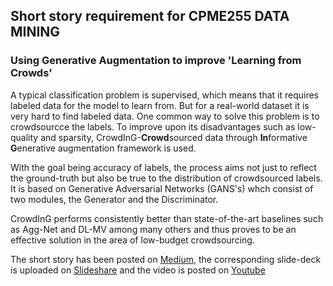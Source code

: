 ## Short story requirement for CPME255 DATA MINING

### Using Generative Augmentation to improve 'Learning from Crowds'

A typical classification problem is supervised, which means that it requires labeled data for the model to learn from. But for a real-world dataset it is very hard to find labeled data. One common way to solve this problem is to crowdsourcce the labels. To improve upon its disadvantages such as low-quality and sparsity, CrowdInG-**Crowd**sourced data through **In**formative **G**enerative augmentation framework is used. 

With the goal being accuracy of labels, the process aims not just to reflect the ground-truth but also be true to the distribution of crowdsourced labels. It is based on Generative Adversarial Networks (GANS's) whch consist of two modules, the Generator and the Discriminator.

CrowdInG performs consistently better than state-of-the-art baselines such as Agg-Net and DL-MV among many others and thus proves to be an effective solution in the area of low-budget crowdsourcing.

The short story has been posted on [Medium](https://medium.com/@neelearning93/using-generative-augmentation-to-improve-learning-from-crowds-f2f783d309b7), the corresponding slide-deck is uploaded on [Slideshare](https://www.slideshare.net/Neetha37/crowdinglearningfromcrowdspptx) and the video is posted on [Youtube](https://youtu.be/Nd6tg_2ahsI)